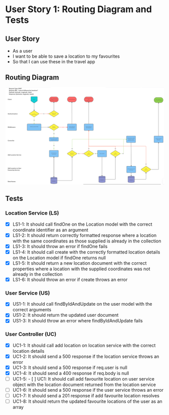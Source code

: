 # User Story 1: Routing Diagram and Tests

## User Story

- As a user
- I want to be able to save a location to my favourites
- So that I can use these in the travel app

## Routing Diagram

![User story 1 Routing diagram](./images/user-story-1-routing-diagram.PNG)

## Tests

### Location Service (LS)

- [x] LS1-1: It should call findOne on the Location model with the correct coordinate identifier as an argument
- [x] LS1-2: It should return correctly formatted response where a location with the same coordinates as those supplied is already in the collection
- [x] LS1-3: It should throw an error if findOne fails
- [x] LS1-4: It should call create with the correctly formatted location details on the Location model if findOne returns null
- [x] LS1-5: It should return a new location document with the correct properties where a location with the supplied coordinates was not already in the collection
- [x] LS1-6: It should throw an error if create throws an error

### User Service (US)

- [x] US1-1: It should call findByIdAndUpdate on the user model with the correct arguments
- [x] US1-2: It should return the updated user document
- [x] US1-3: It should throw an error where findByIdAndUpdate fails

### User Controller (UC)

- [x] UC1-1: It should call add location on location service with the correct location details
- [x] UC1-2: It should send a 500 response if the location service throws an error
- [x] UC1-3: It should send a 500 response if req.user is null
- [x] UC1-4: It should send a 400 response if req.body is null
- [ ] UC1-5: - [ ] UC1: It should call add favourite location on user service object with the location document returned from the location service
- [ ] UC1-6: It should send a 500 response if the user service throws an error
- [ ] UC1-7: It should send a 201 response if add favourite location resolves
- [ ] UC1-8: It should return the updated favourite locations of the user as an array
